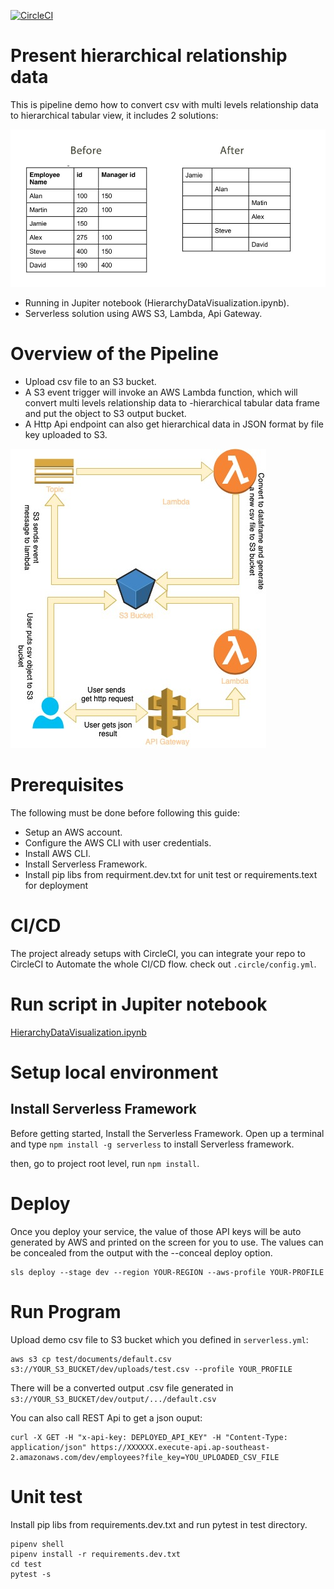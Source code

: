 [![CircleCI](https://circleci.com/gh/yai333/HierarchicalDataVisualization.svg?style=svg)](https://circleci.com/gh/yai333/HierarchicalDataVisualization)

# Present hierarchical relationship data

This is pipeline demo how to convert csv with multi levels relationship data to hierarchical tabular view, it includes 2 solutions:

![](preview_.jpg)

- Running in Jupiter notebook (HierarchyDataVisualization.ipynb).
- Serverless solution using AWS S3, Lambda, Api Gateway.

# Overview of the Pipeline

- Upload csv file to an S3 bucket.
- A S3 event trigger will invoke an AWS Lambda function, which will convert multi levels relationship data to -hierarchical tabular data frame and put the object to S3 output bucket.
- A Http Api endpoint can also get hierarchical data in JSON format by file key uploaded to S3.

![](diagram.jpg)

# Prerequisites

The following must be done before following this guide:

- Setup an AWS account.
- Configure the AWS CLI with user credentials.
- Install AWS CLI.
- Install Serverless Framework.
- Install pip libs from requirment.dev.txt for unit test or requirements.text for deployment

# CI/CD

The project already setups with CircleCI, you can integrate your repo to CircleCI to Automate the whole CI/CD flow.
check out `.circle/config.yml`.

# Run script in Jupiter notebook

[HierarchyDataVisualization.ipynb](HierarchyDataVisualization.ipynb)

# Setup local environment

## Install Serverless Framework

Before getting started, Install the Serverless Framework. Open up a terminal and type `npm install -g serverless` to install Serverless framework.

then, go to project root level, run `npm install`.

# Deploy

Once you deploy your service, the value of those API keys will be auto generated by AWS and printed on the screen for you to use. The values can be concealed from the output with the --conceal deploy option.

```
sls deploy --stage dev --region YOUR-REGION --aws-profile YOUR-PROFILE
```

# Run Program

Upload demo csv file to S3 bucket which you defined in `serverless.yml`:

```
aws s3 cp test/documents/default.csv s3://YOUR_S3_BUCKET/dev/uploads/test.csv --profile YOUR_PROFILE
```

There will be a converted output .csv file generated in `s3://YOUR_S3_BUCKET/dev/output/.../default.csv`

You can also call REST Api to get a json ouput:

```
curl -X GET -H "x-api-key: DEPLOYED_API_KEY" -H "Content-Type: application/json" https://XXXXXX.execute-api.ap-southeast-2.amazonaws.com/dev/employees?file_key=YOU_UPLOADED_CSV_FILE
```

# Unit test

Install pip libs from requirements.dev.txt and run pytest in test directory.

```
pipenv shell
pipenv install -r requirements.dev.txt
cd test
pytest -s
```
